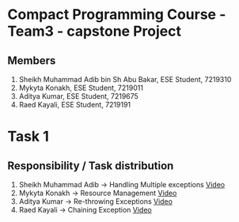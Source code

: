 # Compact Programming Course - Team3 - capstone Project

## Members
1. Sheikh Muhammad Adib bin Sh Abu Bakar, ESE Student, 7219310
2. Mykyta Konakh, ESE Student, 7219011
3. Aditya Kumar, ESE Student, 7219675
4. Raed Kayali, ESE Student, 7219191

# Task 1
## Responsibility / Task distribution
1. Sheikh Muhammad Adib -> Handling Multiple exceptions [Video](https://1drv.ms/v/s!AlQOuTxbuHLMkrtPOU6NlFzBZ_nKfQ?e=ENjMA0)
2. Mykyta Konakh -> Resource Management [Video](https://1drv.ms/f/s!AnvqoDuBDuM6yA97OBLlwiGAToMR?e=PYj7Gv)
3. Aditya Kumar -> Re-throwing Exceptions [Video](https://fhdoprod-my.sharepoint.com/:v:/g/personal/aditya_kumar001_stud_fh-dortmund_de/EeUoDYsdCSZKoNeys61WpFwBaBMQY3N_hpwJLgS74Qy9CQ?nav=eyJyZWZlcnJhbEluZm8iOnsicmVmZXJyYWxBcHAiOiJPbmVEcml2ZUZvckJ1c2luZXNzIiwicmVmZXJyYWxBcHBQbGF0Zm9ybSI6IldlYiIsInJlZmVycmFsTW9kZSI6InZpZXciLCJyZWZlcnJhbFZpZXciOiJNeUZpbGVzTGlua0RpcmVjdCJ9fQ&e=poxDwx )
4. Raed Kayali -> Chaining Exception [Video](https://1drv.ms/v/c/ef0b11542d3ddb9f/EbRysihZhU9HmaLJ4p7UKHgBqbRZBbRMI50KNFMUPReoHg?e=PjeN4v)


